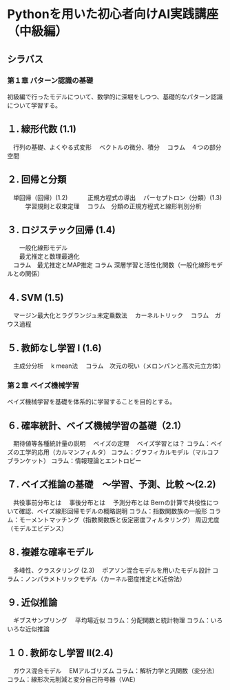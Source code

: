 # Pythonを用いた初心者向けAI実践講座（中級編）
## シラバス
### 第１章 パターン認識の基礎
初級編で行ったモデルについて、数学的に深堀をしつつ、基礎的なパターン認識について学習する。
## １. 線形代数 (1.1)
　行列の基礎、よくやる式変形
　ベクトルの微分、積分
　コラム　４つの部分空間

## ２. 回帰と分類
　単回帰（回帰）(1.2)
　　　正規方程式の導出
　パーセプトロン（分類）(1.3)
　　　学習規則と収束定理
　コラム　分類の正規方程式と線形判別分析

## ３. ロジステック回帰  (1.4)
　　一般化線形モデル  
　　最尤推定と数理最適化  
　コラム　最尤推定とMAP推定
  コラム 深層学習と活性化関数（一般化線形モデルとの関係）

## ４. SVM (1.5)
　マージン最大化とラグランジュ未定乗数法
　カーネルトリック
　コラム　ガウス過程

## ５. 教師なし学習 I (1.6)
　主成分分析
　k mean法
　コラム　次元の呪い（メロンパンと高次元立方体）

### 第２章 ベイズ機械学習
ベイズ機械学習を基礎を体系的に学習することを目的とする。

## ６. 確率統計、ベイズ機械学習の基礎（2.1）
　期待値等各種統計量の説明
　ベイズの定理
　ベイズ学習とは？
コラム：ベイズの工学的応用（カルマンフィルタ）
コラム：グラフィカルモデル（マルコフブランケット）
コラム：情報理論とエントロピー

## ７. ベイズ推論の基礎　〜学習、予測、比較 〜(2.2)
　共役事前分布とは
　事後分布とは
　予測分布とは
Bernの計算で共役性について確認、ベイズ線形回帰モデルの概略説明
コラム：指数関数族の一般形
コラム：モーメントマッチング（指数関数族と仮定密度フィルタリング）
周辺尤度（モデルエビデンス）

## ８. 複雑な確率モデル
　多峰性、クラスタリング (2.3)
　ポアソン混合モデルを用いたモデル設計
コラム：ノンパラメトリックモデル（カーネル密度推定とK近傍法）

## ９. 近似推論
　ギブスサンプリング
　平均場近似
コラム：分配関数と統計物理
コラム：いろいろな近似推論

## １０. 教師なし学習 II(2.4)
　ガウス混合モデル
 　EMアルゴリズム
コラム：解析力学と汎関数（変分法）
コラム：線形次元削減と変分自己符号器（VAE）

